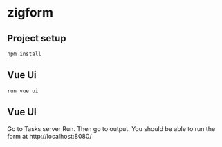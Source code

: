 # zigform

## Project setup
```
npm install
```

## Vue Ui
```
run vue ui
```

## Vue UI
Go to Tasks server Run.  Then go to output.  You should be able to run the form at http://localhost:8080/ 